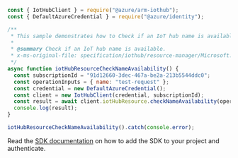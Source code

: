```javascript
const { IotHubClient } = require("@azure/arm-iothub");
const { DefaultAzureCredential } = require("@azure/identity");

/**
 * This sample demonstrates how to Check if an IoT hub name is available.
 *
 * @summary Check if an IoT hub name is available.
 * x-ms-original-file: specification/iothub/resource-manager/Microsoft.Devices/stable/2021-07-02/examples/checkNameAvailability.json
 */
async function iotHubResourceCheckNameAvailability() {
  const subscriptionId = "91d12660-3dec-467a-be2a-213b5544ddc0";
  const operationInputs = { name: "test-request" };
  const credential = new DefaultAzureCredential();
  const client = new IotHubClient(credential, subscriptionId);
  const result = await client.iotHubResource.checkNameAvailability(operationInputs);
  console.log(result);
}

iotHubResourceCheckNameAvailability().catch(console.error);
```

Read the [SDK documentation](https://github.com/Azure/azure-sdk-for-js/blob/%40azure%2Farm-iothub_6.1.2/sdk/iothub/arm-iothub/README.md) on how to add the SDK to your project and authenticate.
